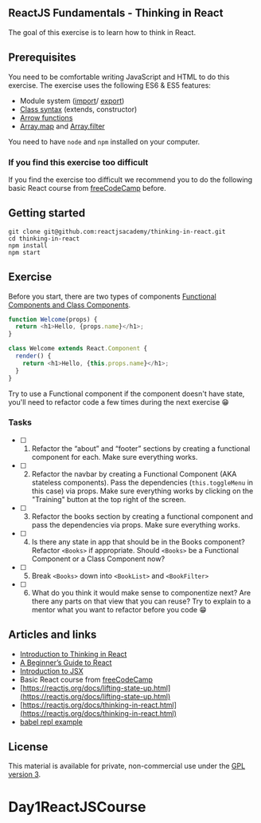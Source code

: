 ## ReactJS Fundamentals - Thinking in React

The goal of this exercise is to learn how to think in React.

## Prerequisites

You need to be comfortable writing JavaScript and HTML to do this exercise. The exercise uses the following ES6 & ES5 features:

- Module system ([import](https://developer.mozilla.org/en-US/docs/Web/JavaScript/Reference/Statements/import)/ [export](https://developer.mozilla.org/en-US/docs/Web/JavaScript/Reference/Statements/export))
- [Class syntax](https://developer.mozilla.org/en-US/docs/Web/JavaScript/Reference/Classes) (extends, constructor)
- [Arrow functions](https://developer.mozilla.org/en-US/docs/Web/JavaScript/Reference/Functions/Arrow_functions)
- [Array.map](https://developer.mozilla.org/en-US/docs/Web/JavaScript/Reference/Global_Objects/Array/map) and [Array.filter](https://developer.mozilla.org/en-US/docs/Web/JavaScript/Reference/Global_Objects/Array/filter)

You need to have `node` and `npm` installed on your computer.

### If you find this exercise too difficult

If you find the exercise too difficult we recommend you to do the following basic React course from [freeCodeCamp](https://learn.freecodecamp.org/front-end-libraries/react/) before.

## Getting started

```console
git clone git@github.com:reactjsacademy/thinking-in-react.git
cd thinking-in-react
npm install
npm start
```

## Exercise

Before you start, there are two types of components [Functional Components and Class Components](https://reactjs.org/docs/components-and-props.html#function-and-class-components).

```javascript
function Welcome(props) {
  return <h1>Hello, {props.name}</h1>;
}
```

```javascript
class Welcome extends React.Component {
  render() {
    return <h1>Hello, {this.props.name}</h1>;
  }
}
```

Try to use a Functional component if the component doesn't have state, you'll need to refactor code a few times during the next exercise 😁

### Tasks

- [ ] 1. Refactor the “about” and “footer” sections by creating a functional component for each.
      Make sure everything works.

- [ ] 2. Refactor the navbar by creating a Functional Component (AKA stateless components).
      Pass the dependencies (`this.toggleMenu` in this case) via props.
      Make sure everything works by clicking on the "Training" button at the top right of the screen.

- [ ] 3. Refactor the books section by creating a functional component and pass the dependencies via props.
      Make sure everything works.

- [ ] 4. Is there any state in app that should be in the Books component?
      Refactor `<Books>` if appropriate. Should `<Books>` be a Functional Component or a Class Component now?

- [ ] 5. Break `<Books>` down into `<BookList>` and `<BookFilter>`

- [ ] 6. What do you think it would make sense to componentize next?
      Are there any parts on that view that you can reuse? Try to explain to a mentor what you want to refactor before you code 😁

## Articles and links


- [Introduction to Thinking in React](https://reactjs.academy/blog/introduction-to-thinking-in-react/)
- [A Beginner’s Guide to React](https://medium.com/leanjs/introduction-to-react-3000e9cbcd26)
- [Introduction to JSX](https://reactjs.org/docs/introducing-jsx.html)
- Basic React course from [freeCodeCamp](https://learn.freecodecamp.org/front-end-libraries/react/)
- [https://reactjs.org/docs/lifting-state-up.html](https://reactjs.org/docs/lifting-state-up.html)
- [https://reactjs.org/docs/thinking-in-react.html](https://reactjs.org/docs/thinking-in-react.html)
- [babel repl example](https://babeljs.io/repl#?babili=false&browsers=&build=&builtIns=false&spec=false&loose=false&code_lz=JYWwDg9gTgLgBAJQKYEMDG8BmUIjgIilQ3wCg0IA7AZ3gAkkAbRiAYV0kqUvgF44AFAEo4vAHwEAFsHwBuUqQA8AE2AA3OGkYpq1AHIoQSXvgo8UwLlHxjScOCvWbtug0ZM4A7jbv24AbwZmNg4qbhgAX19FAHpVNVtY-LEgA&debug=false&forceAllTransforms=false&shippedProposals=false&circleciRepo=&evaluate=true&fileSize=false&timeTravel=false&sourceType=module&lineWrap=false&presets=es2015,es2016,es2017,react,stage-2&prettier=false&targets=&version=7.3.3)


## License

This material is available for private, non-commercial use under the [GPL version 3](http://www.gnu.org/licenses/gpl-3.0-standalone.html).
# Day1ReactJSCourse
